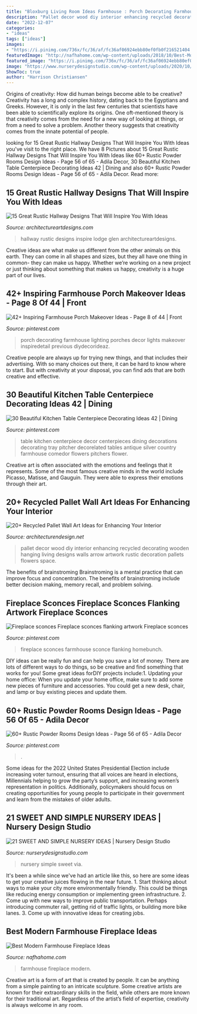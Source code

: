 ```yaml
---
title: "Bloxburg Living Room Ideas Farmhouse : Porch Decorating Farmhouse Lighting Porches Decor Lights Makeover Inspiredetail Previous Diydecorideaz"
description: "Pallet decor wood diy interior enhancing recycled decorating wooden hanging living designs walls arrow artwork rustic decoration pallets flowers space"
date: "2022-12-07"
categories:
- "ideas"
tags: ["ideas"]
images:
- "https://i.pinimg.com/736x/fc/36/af/fc36af06924ebb80ef0fb0f216521404.jpg"
featuredImage: "http://nafhahome.com/wp-content/uploads/2018/10/Best-Modern-Farmhouse-Fireplace-Ideas-5.jpg"
featured_image: "https://i.pinimg.com/736x/fc/36/af/fc36af06924ebb80ef0fb0f216521404.jpg"
image: "https://www.nurserydesignstudio.com/wp-content/uploads/2020/10/simple-nursery-ideas-17.png"
ShowToc: true
author: "Harrison Christiansen"
---
```



Origins of creativity: How did human beings become able to be creative?
Creativity has a long and complex history, dating back to the Egyptians and Greeks. However, it is only in the last few centuries that scientists have been able to scientifically explore its origins. One oft-mentioned theory is that creativity comes from the need for a new way of looking at things, or from a need to solve a problem. Another theory suggests that creativity comes from the innate potential of people.

	

		
looking for 15 Great Rustic Hallway Designs That Will Inspire You With Ideas you've visit to the right place. We have 8 Pictures about 15 Great Rustic Hallway Designs That Will Inspire You With Ideas like 60+ Rustic Powder Rooms Design Ideas - Page 56 of 65 - Adila Decor, 30 Beautiful Kitchen Table Centerpiece Decorating Ideas 42 | Dining and also 60+ Rustic Powder Rooms Design Ideas - Page 56 of 65 - Adila Decor. Read more:
		
    
## 15 Great Rustic Hallway Designs That Will Inspire You With Ideas

<img loading=lazy src="https://www.architectureartdesigns.com/wp-content/uploads/2016/09/15-Great-Rustic-Hallway-Designs-That-Will-Inspire-You-With-Ideas-10.jpg" onerror="this.onerror=null;this.src='https://tse3.mm.bing.net/th?id=OIP.CoI7o1tb3uw3d8G0lEbkCwHaKZ&amp;pid=15.1';" alt="15 Great Rustic Hallway Designs That Will Inspire You With Ideas">

_Source: architectureartdesigns.com_

>hallway rustic designs inspire lodge glen architectureartdesigns. 

	

Creative ideas are what make us different from the other animals on this earth. They can come in all shapes and sizes, but they all have one thing in common- they can make us happy. Whether we’re working on a new project or just thinking about something that makes us happy, creativity is a huge part of our lives.

    
## 42+ Inspiring Farmhouse Porch Makeover Ideas - Page 8 Of 44 | Front

<img loading=lazy src="https://i.pinimg.com/736x/df/01/45/df0145b9bc1554f4c8d320d45dc8c827.jpg" onerror="this.onerror=null;this.src='https://tse4.mm.bing.net/th?id=OIP.F2TsgIs6xZZCxfsTDjYLkgHaLG&amp;pid=15.1';" alt="42+ Inspiring Farmhouse Porch Makeover Ideas - Page 8 of 44 | Front">

_Source: pinterest.com_

>porch decorating farmhouse lighting porches decor lights makeover inspiredetail previous diydecorideaz. 

	

Creative people are always up for trying new things, and that includes their advertising. With so many choices out there, it can be hard to know where to start. But with creativity at your disposal, you can find ads that are both creative and effective.

    
## 30 Beautiful Kitchen Table Centerpiece Decorating Ideas 42 | Dining

<img loading=lazy src="https://i.pinimg.com/736x/fc/36/af/fc36af06924ebb80ef0fb0f216521404.jpg" onerror="this.onerror=null;this.src='https://tse3.mm.bing.net/th?id=OIP.COXhp1NUnX3nNegymtRQ3QHaNK&amp;pid=15.1';" alt="30 Beautiful Kitchen Table Centerpiece Decorating Ideas 42 | Dining">

_Source: pinterest.com_

>table kitchen centerpiece decor centerpieces dining decorations decorating tray pitcher decorelated tables antique silver country farmhouse comedor flowers pitchers flower. 

	

Creative art is often associated with the emotions and feelings that it represents. Some of the most famous creative minds in the world include Picasso, Matisse, and Gauguin. They were able to express their emotions through their art.

    
## 20+ Recycled Pallet Wall Art Ideas For Enhancing Your Interior

<img loading=lazy src="http://cdn.architecturendesign.net/wp-content/uploads/2015/06/AD-Pallet-Wall-Art-1.jpg" onerror="this.onerror=null;this.src='https://tse3.mm.bing.net/th?id=OIP.8Xd7lJShtieOCcnEehn92wHaLH&amp;pid=15.1';" alt="20+ Recycled Pallet Wall Art Ideas for Enhancing Your Interior">

_Source: architecturendesign.net_

>pallet decor wood diy interior enhancing recycled decorating wooden hanging living designs walls arrow artwork rustic decoration pallets flowers space. 

	

The benefits of brainstroming
Brainstroming is a mental practice that can improve focus and concentration. The benefits of brainstroming include better decision making, memory recall, and problem solving.

    
## Fireplace Sconces Fireplace Sconces Flanking Artwork Fireplace Sconces

<img loading=lazy src="https://i.pinimg.com/736x/02/d9/d9/02d9d929811c52d24037578b5501b678.jpg" onerror="this.onerror=null;this.src='https://tse3.mm.bing.net/th?id=OIP.JhAtSvR62_vqTnUnKcpsNwHaLH&amp;pid=15.1';" alt="Fireplace sconces Fireplace sconces flanking artwork Fireplace sconces">

_Source: pinterest.com_

>fireplace sconces farmhouse sconce flanking homebunch. 

	

DIY ideas can be really fun and can help you save a lot of money. There are lots of different ways to do things, so be creative and find something that works for you! Some great ideas forDIY projects include:1. Updating your home office: When you update your home office, make sure to add some new pieces of furniture and accessories. You could get a new desk, chair, and lamp or buy existing pieces and update them.
    
## 60+ Rustic Powder Rooms Design Ideas - Page 56 Of 65 - Adila Decor

<img loading=lazy src="https://i.pinimg.com/736x/1e/0e/cc/1e0ecc800391482b6d71dd589bf1d181.jpg" onerror="this.onerror=null;this.src='https://tse3.mm.bing.net/th?id=OIP._3xmH_IpsWkj93ArZH8NtwHaLK&amp;pid=15.1';" alt="60+ Rustic Powder Rooms Design Ideas - Page 56 of 65 - Adila Decor">

_Source: pinterest.com_

>. 

	

Some ideas for the 2022 United States Presidential Election include increasing voter turnout, ensuring that all voices are heard in elections, Millennials helping to grow the party’s support, and increasing women’s representation in politics. Additionally, policymakers should focus on creating opportunities for young people to participate in their government and learn from the mistakes of older adults.

    
## 21 SWEET AND SIMPLE NURSERY IDEAS | Nursery Design Studio

<img loading=lazy src="https://www.nurserydesignstudio.com/wp-content/uploads/2020/10/simple-nursery-ideas-17.png" onerror="this.onerror=null;this.src='https://tse2.mm.bing.net/th?id=OIP.eIW4WuJL38D_C1vnHgYWwQHaLH&amp;pid=15.1';" alt="21 SWEET AND SIMPLE NURSERY IDEAS | Nursery Design Studio">

_Source: nurserydesignstudio.com_

>nursery simple sweet via. 

	

It's been a while since we've had an article like this, so here are some ideas to get your creative juices flowing in the near future. 1. Start thinking about ways to make your city more environmentally friendly. This could be things like reducing energy consumption or implementing green infrastructure. 2. Come up with new ways to improve public transportation. Perhaps introducing commuter rail, getting rid of traffic lights, or building more bike lanes. 3. Come up with innovative ideas for creating jobs.

    
## Best Modern Farmhouse Fireplace Ideas

<img loading=lazy src="http://nafhahome.com/wp-content/uploads/2018/10/Best-Modern-Farmhouse-Fireplace-Ideas-5.jpg" onerror="this.onerror=null;this.src='https://tse2.mm.bing.net/th?id=OIP.ARdlAZysb5aypSJ5zJQUmAHaJ4&amp;pid=15.1';" alt="Best Modern Farmhouse Fireplace Ideas">

_Source: nafhahome.com_

>farmhouse fireplace modern. 

	

Creative art is a form of art that is created by people. It can be anything from a simple painting to an intricate sculpture. Some creative artists are known for their extraordinary skills in the field, while others are more known for their traditional art. Regardless of the artist’s field of expertise, creativity is always welcome in any room.

